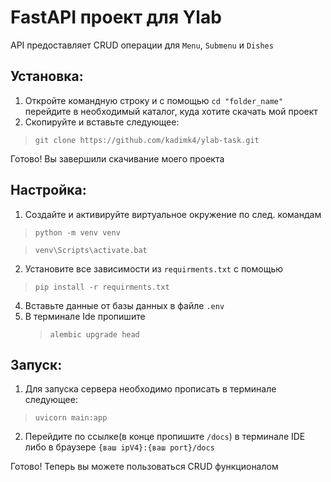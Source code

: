 # FastAPI проект для Ylab

API предоставляет CRUD операции для `Menu`, `Submenu` и `Dishes`

## Установка:

1. Откройте командную строку и с помощью `cd "folder_name"` перейдите в необходимый каталог, куда хотите скачать мой проект
2. Скопируйте и вставьте следующее:
   
  > `git clone https://github.com/kadimk4/ylab-task.git`

Готово! Вы завершили скачивание моего проекта

## Настройка:

1. Создайте и активируйте виртуальное окружение по след. командам
   
  > `python -m venv venv`

  > `venv\Scripts\activate.bat`

2. Установите все зависимости из `requirments.txt` с помощью

  > `pip install -r requirments.txt`

4. Вставьте данные от базы данных в файле `.env`
5. В терминале Ide пропишите
   > `alembic upgrade head`

## Запуск:

1. Для запуска сервера необходимо прописать в терминале следующее:
   
  > `uvicorn main:app`
   
2. Перейдите по ссылке(в конце пропишите `/docs`) в терминале IDE либо в браузере `{ваш ipV4}:{ваш port}/docs`

Готово! Теперь вы можете пользоваться CRUD функционалом
